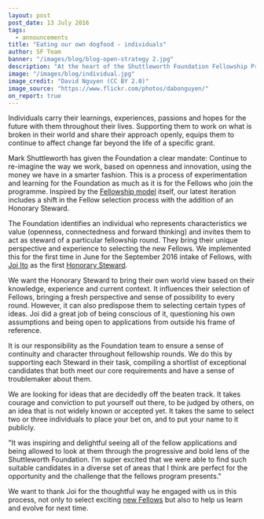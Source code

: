 ```yaml
---
layout: post
post_date: 13 July 2016
tags:
  - announcements
title: "Eating our own dogfood - individuals"
author: SF Team
banner: "/images/blog/blog-open-strategy 2.jpg"
description: "At the heart of the Shuttleworth Foundation Fellowship Programme are two key values - openness, and supporting an individual."
image: "/images/blog/individual.jpg"
image_credit: "David Nguyen (CC BY 2.0)"
image_source: "https://www.flickr.com/photos/dabonguyen/"
on_report: true
---
```

Individuals carry their learnings, experiences, passions and hopes for the future with them throughout their lives. Supporting them to work on what is broken in their world and share their approach openly, equips them to continue to affect change far beyond the life of a specific grant.

Mark Shuttleworth has given the Foundation a clear mandate: Continue to re-imagine the way we work, based on openness and innovation, using the money we have in a smarter fashion. This is a process of experimentation and learning for the Foundation as much as it is for the Fellows who join the programme.  Inspired by the [Fellowship model](https://shuttleworthfoundation.org/thinking/2015/02/23/thinking-our-experiment/) itself, our latest iteration includes a shift in the Fellow selection process with the addition of an Honorary Steward.

The Foundation identifies an individual who represents characteristics we value (openness, connectedness and forward thinking) and invites them to act as steward of a particular fellowship round. They bring their unique perspective and experience to selecting the new Fellows. We implemented this for the first time in June for the September 2016 intake of Fellows, with [Joi Ito](https://en.wikipedia.org/wiki/Joi_Ito) as the first [Honorary Steward](https://shuttleworthfoundation.org/thinking/2016/03/17/thinking-Steward-Joi-Ito/).

We want the Honorary Steward to bring their own world view based on their knowledge, experience and current context. It influences their selection of Fellows, bringing a fresh perspective and sense of possibility to every round. However, it can also predispose them to selecting certain types of ideas. Joi did a great job of being conscious of it, questioning his own assumptions and being open to applications from outside his frame of reference.

It is our responsibility as the Foundation team to ensure a sense of continuity and character throughout fellowship rounds.  We do this by supporting each Steward in their task, compiling a shortlist of exceptional candidates that both meet our core requirements and have a sense of troublemaker about them.

We are looking for ideas that are decidedly off the beaten track.  It takes courage and conviction to put yourself out there, to be judged by others, on an idea that is not widely known or accepted yet. It takes the same to select two or three individuals to place your bet on, and to put your name to it publicly.

"It was inspiring and delightful seeing all of the fellow applications and being allowed to look at them through the progressive and bold lens of the Shuttleworth Foundation. I’m super excited that we were able to find such suitable candidates in a diverse set of areas that I think are perfect for the opportunity and the challenge that the fellows program presents."

We want to thank Joi for the thoughtful way he engaged with us in this process, not only to select exciting [new Fellows](https://shuttleworthfoundation.org/thinking/2016/07/13/thinking-welcome-achal-isha-ugo/) but also to help us learn and evolve for next time.
